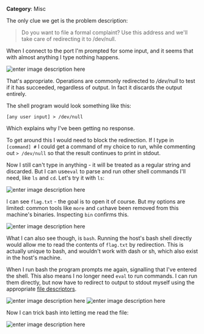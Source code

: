 ﻿**Category**: Misc

The only clue we get is the problem description:

> Do you want to file a formal complaint? Use this address and we'll take care of redirecting it to /dev/null.

When I connect to the port I'm prompted for some input, and it seems that with almost anything I type nothing happens.

![enter image description here](https://i.imgur.com/2EZ7BKY.png)

That's appropriate. Operations are commonly redirected to */dev/null* to test if it has succeeded, regardless of output. In fact it discards the output entirely.

The shell program would look something like this:

    [any user input] > /dev/null
Which explains why I've been getting no response.

To get around this I would need to block the redirection. If I type in `[command] #` I could get a command of my choice to run, while commenting out `> /dev/null` so that the result continues to print in stdout.

Now I still can't type in anything - it will be treated as a regular string and discarded. But I can use`eval` to parse and run other shell commands I'll need, like `ls` and `cd`. Let's try it with `ls`:

![enter image description here](https://i.imgur.com/c4V3pj1.png)

I can see `flag.txt` - the goal is to open it of course. But my options are limited: common tools like `more` and `cat`have been removed from this machine's binaries. Inspecting `bin` confirms this.

![enter image description here](https://i.imgur.com/61iConD.png)

What I can also see though, is `bash`. Running the host's bash shell directly would allow me to read the contents of `flag.txt` by redirection. This is actually unique to bash, and wouldn't work with dash or sh, which also exist in the host's machine.

When I run bash the program prompts me again, signalling that I've entered the shell. This also means I no longer need `eval` to run commands. I can run them directly, but now have to redirect to output to stdout myself using the appropriate [file descriptors](https://www.brianstorti.com/understanding-shell-script-idiom-redirect/).

![enter image description here](https://i.imgur.com/wepkbMw.png)
![enter image description here](https://i.imgur.com/x7MeEP4.png)


Now I can trick bash into letting me read the file:

![enter image description here](https://i.imgur.com/pwhkYvq.png)



